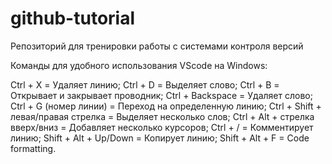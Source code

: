 # github-tutorial
Репозиторий для тренировки работы с системами контроля версий

Команды для удобного использования VScode на Windows:

Ctrl + X = Удаляет линию;
Ctrl + D = Выделяет слово;
Ctrl + B = Открывает и закрывает проводник;
Ctrl + Backspace = Удаляет слово;
Ctrl + G (номер линии) = Переход на определенную линию;
Ctrl + Shift + левая/правая стрелка = Выделяет несколько слов;
Ctrl + Alt + стрелка вверх/вниз = Добавляет несколько курсоров;
Ctrl + / = Комментирует линию;
Shift + Alt + Up/Down = Копирует линию;
Shift + Alt + F = Code formatting.